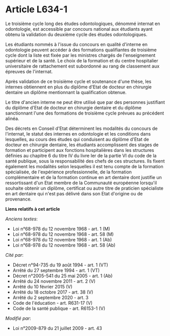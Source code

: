 # Article L634-1

Le troisième cycle long des études odontologiques, dénommé internat en odontologie, est accessible par concours national aux
étudiants ayant obtenu la validation du deuxième cycle des études odontologiques. 

Les étudiants nommés à l'issue du concours en qualité d'interne en odontologie peuvent accéder à des formations qualifiantes
de troisième cycle dont la liste est fixée par les ministres chargés de l'enseignement supérieur et de la santé. Le choix de
la formation et du centre hospitalier universitaire de rattachement est subordonné au rang de classement aux épreuves de
l'internat. 

Après validation de ce troisième cycle et soutenance d'une thèse, les internes obtiennent en plus du diplôme d'Etat de
docteur en chirurgie dentaire un diplôme mentionnant la qualification obtenue. 

Le titre d'ancien interne ne peut être utilisé que par des personnes justifiant du diplôme d'Etat de docteur en chirurgie
dentaire et du diplôme sanctionnant l'une des formations de troisième cycle prévues au précédent alinéa. 

Des décrets en Conseil d'Etat déterminent les modalités du concours de l'internat, le statut des internes en odontologie et
les conditions dans lesquelles, au cours des études qui conduisent au diplôme d'Etat de docteur en chirurgie dentaire, les
étudiants accomplissent des stages de formation et participent aux fonctions hospitalières dans les structures définies au
chapitre 6 du titre IV du livre Ier de la partie VI du code de la santé publique, sous la responsabilité des chefs de ces
structures. Ils fixent également les modalités selon lesquelles il est tenu compte de la formation spécialisée, de
l'expérience professionnelle, de la formation complémentaire et de la formation continue en art dentaire dont justifie un
ressortissant d'un Etat membre de la Communauté européenne lorsqu'il souhaite obtenir un diplôme, certificat ou autre titre
de praticien spécialiste en art dentaire qui n'est pas délivré dans son Etat d'origine ou de provenance.

**Liens relatifs à cet article**

_Anciens textes_:

  - Loi n°68-978 du 12 novembre 1968 - art. 1 (M)
  - Loi n°68-978 du 12 novembre 1968 - art. 58 (M)
  - Loi n°68-978 du 12 novembre 1968 - art. 1 (Ab)
  - Loi n°68-978 du 12 novembre 1968 - art. 58 (Ab)

_Cité par_:

  - Décret n°94-735 du 19 août 1994 - art. 1 (VT)
  - Arrêté du 27 septembre 1994 - art. 1 (VT)
  - Décret n°2005-541 du 25 mai 2005 - art. 1 (Ab)
  - Arrêté du 24 novembre 2011 - art. 2 (V)
  - Arrêté du 10 février 2015 (V)
  - Arrêté du 18 octobre 2017 - art. 38 (V)
  - Arrêté du 2 septembre 2020 - art. 3
  - Code de l'éducation - art. R631-17 (V)
  - Code de la santé publique - art. R6153-1 (V)

_Modifié par_:

  - Loi n°2009-879 du 21 juillet 2009 - art. 43
